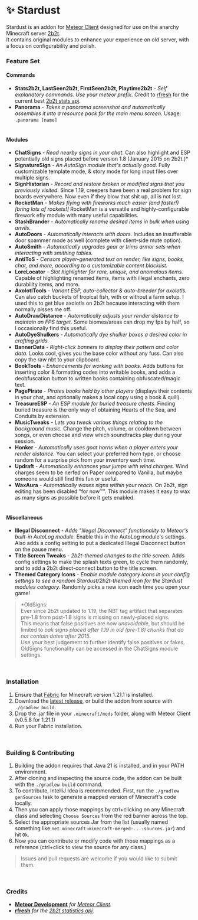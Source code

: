 # ✨ Stardust

Stardust is an addon for [Meteor Client](https://meteorclient.com) designed for use on the
anarchy Minecraft server [2b2t](https://2b2t.org).<br>
It contains original modules to enhance your experience on old server, with a focus on configurability and polish.

### Feature Set
#### Commands

- **Stats2b2t, LastSeen2b2t, FirstSeen2b2t, Playtime2b2t** - *Self explanatory commands. Use your meteor prefix.* Credit to [rfresh](https://github.com/rfresh2) for the current best [2b2t stats api](https://api.2b2t.vc).
- **Panorama** - *Takes a panorama screenshot and automatically assembles it into a resource pack for the main menu screen.* Usage: `.panorama [name]`
<br><br>

#### Modules
- **ChatSigns** - *Read nearby signs in your chat.* Can also highlight and ESP potentially old signs placed before version 1.8 (January 2015 on 2b2t.)*
- **SignatureSign** - *An AutoSign module that's actually good.* Fully customizable template mode, & story mode for long input files over multiple signs.
- **SignHistorian** - *Record and restore broken or modified signs that you previously visited.* Since 1.19, creepers have been a real problem for sign boards everywhere. Now even if they blow that shit up, all is not lost.
- **RocketMan** - *Makes flying with fireworks much easier (and faster!) \[bring lots of rockets!\]* RocketMan is a versatile and highly-configurable firework efly module with many useful capabilities.
- **StashBrander** - *Automatically rename desired items in bulk when using anvils.*
- **AutoDoors** - *Automatically interacts with doors.* Includes an insufferable door spammer mode as well (complete with client-side mute option).
- **AutoSmith** - *Automatically upgrades gear or trims armor sets when interacting with smithing tables.*
- **AntiToS** - *Censors player-generated text on render, like signs, books, chat, and more, according to a customizable content blacklist.*
- **LoreLocator** - *Slot highlighter for rare, unique, and anomalous items.* Capable of highlighting renamed items, items with illegal enchants, zero durability items, and more.
- **AxolotlTools** - *Variant ESP, auto-collector & auto-breeder for axolotls.* Can also catch buckets of tropical fish, with or without a farm setup. I used this to get blue axolotls on 2b2t because interacting with them normally pisses me off.
- **AutoDrawDistance** - *Automatically adjusts your render distance to maintain an FPS target.* Some biomes/areas can drop my fps by half, so I occasionally find this useful.
- **AutoDyeShulkers** - *Automatically dye shulker boxes a desired color in crafting grids.*
- **BannerData** - *Right-click banners to display their pattern and color data.* Looks cool, gives you the base color without any fuss. Can also copy the raw nbt to your clipboard.
- **BookTools** - *Enhancements for working with books.* Adds buttons for inserting color & formatting codes into writable books, and adds a deobfuscation button to written books containing obfuscated/magic text.
- **PagePirate** - *Pirates books held by other players* (displays their contents in your chat, and optionally makes a local copy using a book & quill).
- **TreasureESP** - *An ESP module for buried treasure chests.* Finding buried treasure is the only way of obtaining Hearts of the Sea, and Conduits by extension.
- **MusicTweaks** - *Lets you tweak various things relating to the background music.* Change the pitch, volume, or cooldown between songs, or even choose and view which soundtracks play during your session.
- **Honker** - *Automatically uses goat horns when a player enters your render distance.* You can select your preferred horn type, or choose random for a surprise pick from your inventory each time.
- **Updraft** - *Automatically enhances your jumps with wind charges.* Wind charges seem to be nerfed on Paper compared to Vanilla, but maybe someone would still find this fun or useful.
- **WaxAura** - *Automatically waxes signs within your reach.* On 2b2t, sign editing has been disabled "for now™". This module makes it easy to wax as many signs as possible before it gets enabled.
<br><br>

#### Miscellaneous
- **Illegal Disconnect** - *Adds "Illegal Disconnect" functionality to Meteor's built-in AutoLog module.* Enable this in the AutoLog module's settings. Also adds a config setting to put a dedicated Illegal Disconnect button on the pause menu.
- **Title Screen Tweaks** - *2b2t-themed changes to the title screen.* Adds config settings to make the splash texts green, to cycle them randomly, and to add a 2b2t direct-connect button to the title screen.
- **Themed Category Icons** - *Enable module category icons in your config settings to see a random Stardust/2b2t-themed icon for the Stardust modules category.* Randomly picks a new icon each time you open your game!

>*OldSigns: <br>
Ever since 2b2t updated to 1.19, the NBT tag artifact that separates pre-1.8 from post-1.8 signs is missing on newly-placed signs.<br>
This means that false positives are now *unavoidable*, but should be limited to *oak signs placed after 1.19 in old (pre-1.8) chunks that do not contain dates after 2015*.<br>
Use your best judgement to further identify false positives or fakes.<br>
OldSigns functionality can be accessed in the ChatSigns module settings.
<br>

### Installation

1. Ensure that [Fabric](https://fabricmc.net) for Minecraft version 1.21.1 is installed.
2. Download the [latest release](https://github.com/0xTas/stardust/releases/latest), or build the addon from source with `./gradlew build`.
3. Drop the .jar file in your `.minecraft/mods` folder, along with Meteor Client (v0.5.8 for 1.21.1)
4. Run your Fabric installation.
<br>

### Building & Contributing

1. Building the addon requires that Java 21 is installed, and in your PATH environment.
2. After cloning and inspecting the source code, the addon can be built with the `./gradlew build` command.
3. To contribute, IntelliJ Idea is recommended. First, run the `./gradlew genSources` task to generate a mapped version of Minecraft's code locally.
4. Then you can apply those mappings by ctrl+clicking on any Minecraft class and selecting `Choose Sources` from the red banner across the top.
5. Select the appropriate sources Jar from the list (usually named something like `net.minecraft:minecraft-merged-...-sources.jar`) and hit `Ok`.
6. Now you can contribute or modify code with those mappings as a reference (ctrl+click to view the source for any class.)

>Issues and pull requests are welcome if you would like to submit them.
<br>

### Credits
- [**Meteor Development**](https://github.com/MeteorDevelopment) *for [Meteor Client](https://meteorclient.com).*
- [**rfresh**](https://github.com/rfresh2) *for the [2b2t statistics api](https://api.2b2t.vc).*

